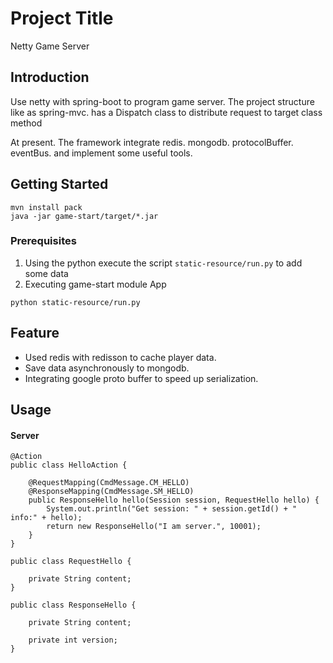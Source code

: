 # Project Title

Netty Game Server

## Introduction

Use netty with spring-boot to program game server.
The project structure like as spring-mvc. has a Dispatch class to distribute request to target class method

At present. The framework integrate redis. mongodb. protocolBuffer. eventBus. and implement some useful tools.

## Getting Started

```
mvn install pack
java -jar game-start/target/*.jar
```

### Prerequisites

1. Using the python execute the script `static-resource/run.py` to add some data
2. Executing game-start module App

```
python static-resource/run.py
```

## Feature 

* Used redis with redisson to cache player data.
* Save data asynchronously to mongodb.
* Integrating google proto buffer to speed ​​up serialization.

## Usage

#### Server
```
@Action
public class HelloAction {

    @RequestMapping(CmdMessage.CM_HELLO)
    @ResponseMapping(CmdMessage.SM_HELLO)
    public ResponseHello hello(Session session, RequestHello hello) {
        System.out.println("Get session: " + session.getId() + " info:" + hello);      
        return new ResponseHello("I am server.", 10001);
    }
}

public class RequestHello {

    private String content;
}

public class ResponseHello {

    private String content;

    private int version;
}
```